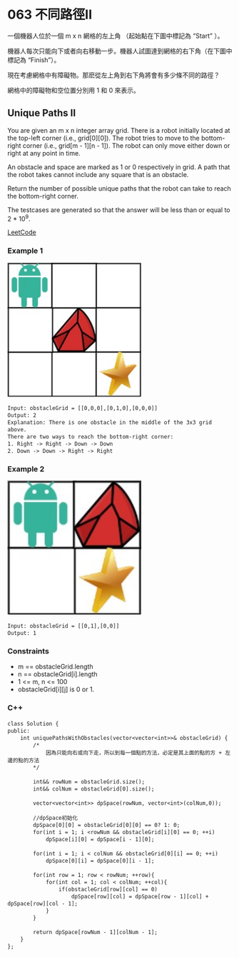 # 063 不同路徑II

一個機器人位於一個 m x n 網格的左上角 （起始點在下圖中標記為 “Start” ）。

機器人每次只能向下或者向右移動一步。機器人試圖達到網格的右下角（在下圖中標記為 “Finish”）。

現在考慮網格中有障礙物。那麽從左上角到右下角將會有多少條不同的路徑？

網格中的障礙物和空位置分別用 1 和 0 來表示。


##  Unique Paths II

You are given an m x n integer array grid. There is a robot initially located at the top-left corner (i.e., grid[0][0]). The robot tries to move to the bottom-right corner (i.e., grid[m - 1][n - 1]). The robot can only move either down or right at any point in time.

An obstacle and space are marked as 1 or 0 respectively in grid. A path that the robot takes cannot include any square that is an obstacle.

Return the number of possible unique paths that the robot can take to reach the bottom-right corner.

The testcases are generated so that the answer will be less than or equal to 2 * 10<sup>9</sup>.

[LeetCode](https://leetcode-cn.com/unique-paths-ii/)

### Example 1

<img src="img/063_1.jpg" width = "300"/>

```
Input: obstacleGrid = [[0,0,0],[0,1,0],[0,0,0]]
Output: 2
Explanation: There is one obstacle in the middle of the 3x3 grid above.
There are two ways to reach the bottom-right corner:
1. Right -> Right -> Down -> Down
2. Down -> Down -> Right -> Right
```

### Example 2

<img src="img/063_2.jpg" width = "300"/>

```
Input: obstacleGrid = [[0,1],[0,0]]
Output: 1
``` 

### Constraints

* m == obstacleGrid.length
* n == obstacleGrid[i].length
* 1 <= m, n <= 100
* obstacleGrid[i][j] is 0 or 1.


### C++ 

```
class Solution {
public:
    int uniquePathsWithObstacles(vector<vector<int>>& obstacleGrid) {
        /*
            因為只能向右或向下走，所以到每一個點的方法，必定是其上面的點的方 + 左邊的點的方法
        */

        int&& rowNum = obstacleGrid.size();
        int&& colNum = obstacleGrid[0].size();

        vector<vector<int>> dpSpace(rowNum, vector<int>(colNum,0));
        
        //dpSpace初始化
        dpSpace[0][0] = obstacleGrid[0][0] == 0? 1: 0;
        for(int i = 1; i <rowNum && obstacleGrid[i][0] == 0; ++i)
            dpSpace[i][0] = dpSpace[i - 1][0];

        for(int i = 1; i < colNum && obstacleGrid[0][i] == 0; ++i)
            dpSpace[0][i] = dpSpace[0][i - 1];

        for(int row = 1; row < rowNum; ++row){
            for(int col = 1; col < colNum; ++col){
                if(obstacleGrid[row][col] == 0)
                    dpSpace[row][col] = dpSpace[row - 1][col] + dpSpace[row][col - 1];
            }
        }

        return dpSpace[rowNum - 1][colNum - 1];
    }
};
```
